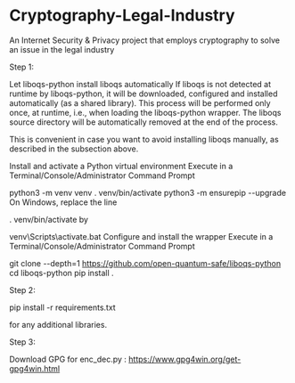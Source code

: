 # Cryptography-Legal-Industry
An Internet Security &amp; Privacy project that employs cryptography to solve an issue in the legal industry

Step 1:

Let liboqs-python install liboqs automatically
If liboqs is not detected at runtime by liboqs-python, it will be downloaded, configured and installed automatically (as a shared library). This process will be performed only once, at runtime, i.e., when loading the liboqs-python wrapper. The liboqs source directory will be automatically removed at the end of the process.

This is convenient in case you want to avoid installing liboqs manually, as described in the subsection above.

Install and activate a Python virtual environment
Execute in a Terminal/Console/Administrator Command Prompt

python3 -m venv venv
. venv/bin/activate
python3 -m ensurepip --upgrade
On Windows, replace the line

. venv/bin/activate
by

venv\Scripts\activate.bat
Configure and install the wrapper
Execute in a Terminal/Console/Administrator Command Prompt

git clone --depth=1 https://github.com/open-quantum-safe/liboqs-python
cd liboqs-python
pip install .

Step 2:

pip install -r requirements.txt

for any additional libraries.

Step 3:

Download GPG for enc_dec.py : https://www.gpg4win.org/get-gpg4win.html

